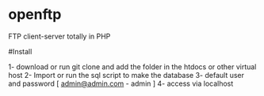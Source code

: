# openftp 
FTP client-server totally in PHP

#Install

1- download or run git clone and add the folder in the htdocs or other virtual host
2- Import or run the sql script to make the database
3- default user and password [ admin@admin.com - admin ]
4- access via localhost
